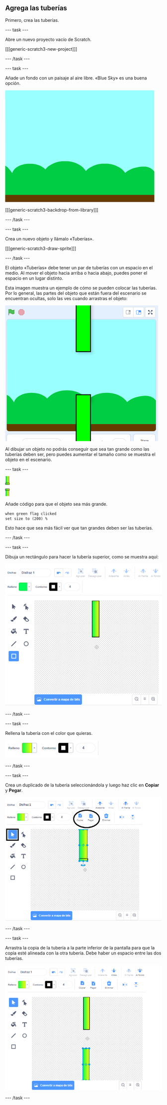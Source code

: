 ## Agrega las tuberías

Primero, crea las tuberías.

--- task ---

Abre un nuevo proyecto vacío de Scratch.

[[[generic-scratch3-new-project]]]

--- /task ---

--- task ---

Añade un fondo con un paisaje al aire libre. «Blue Sky» es una buena opción.

![captura de pantalla](images/flappy-stage.png)

[[[generic-scratch3-backdrop-from-library]]]

--- /task ---

--- task ---

Crea un nuevo objeto y llámalo «Tuberías».

[[[generic-scratch3-draw-sprite]]]

--- /task ---

El objeto «Tuberías» debe tener un par de tuberías con un espacio en el medio. Al mover el objeto hacia arriba o hacia abajo, puedes poner el espacio en un lugar distinto.

Esta imagen muestra un ejemplo de cómo se pueden colocar las tuberías. Por lo general, las partes del objeto que están fuera del escenario se encuentran ocultas, solo las ves cuando arrastras el objeto:

![captura de pantalla](images/flappy-pipes-position.png)

Al dibujar un objeto no podrás conseguir que sea tan grande como las tuberías deben ser, pero puedes aumentar el tamaño como se muestra el objeto en el escenario.

--- task ---

![objeto tuberías](images/pipes-sprite.png)

Añade código para que el objeto sea más grande.

```blocks3
when green flag clicked
set size to (200) %
```

Esto hace que sea más fácil ver que tan grandes deben ser las tuberías.

--- /task ---

--- task ---

Dibuja un rectángulo para hacer la tubería superior, como se muestra aquí:

![rectángulo para la tubería](images/flappy-pipes-rectangle.png)

--- /task ---

--- task ---

Rellena la tubería con el color que quieras.

![rellena el rectángulo](images/flappy-pipes-fill-rectangle.png)

--- /task ---

--- task ---

Crea un duplicado de la tubería seleccionándola y luego haz clic en **Copiar** y **Pegar**.

![copiar y pegar la tubería](images/flappy-pipes-duplicate1-annotated.png)

--- /task ---

--- task ---

Arrastra la copia de la tubería a la parte inferior de la pantalla para que la copia esté alineada con la otra tubería. Debe haber un espacio entre las dos tuberías.

![captura de pantalla](images/flappy-pipes-duplicate2.png)

--- /task ---